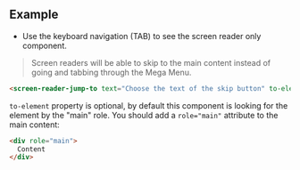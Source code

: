 ## Example

- Use the keyboard navigation (TAB) to see the screen reader only component.

> Screen readers will be able to skip to the main content instead of going and tabbing through the Mega Menu.

```html
<screen-reader-jump-to text="Choose the text of the skip button" to-element="main"></screen-reader-jump-to>
```

`to-element` property is optional, by default this component is looking for the element by the "main" role. You should add a `role="main"` attribute to the main content:
```html
<div role="main">
  Content
</div>
```
